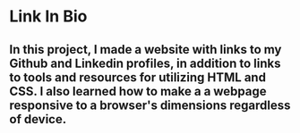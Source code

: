 # Link In Bio

## In this project, I made a website with links to my Github and Linkedin profiles, in addition to links to tools and resources for utilizing HTML and CSS. I also learned how to make a a webpage responsive to a browser's dimensions regardless of device.

